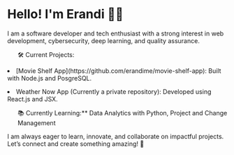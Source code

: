 <h1>Hello! I'm Erandi 👩‍💻</h1>
<p>I am a software developer and tech enthusiast with a strong interest in web development, cybersecurity, deep learning, and quality assurance.</p>

<ul>🛠️ Current Projects:</ul>
<li>[Movie Shelf App](https://github.com/erandime/movie-shelf-app): Built with Node.js and PosgreSQL.</p>
<li>Weather Now App (Currently a private repository): Developed using React.js and JSX.</p>
<ul>📚 Currently Learning:** Data Analytics with Python, Project and Change Management</ul>  

<p>I am always eager to learn, innovate, and collaborate on impactful projects. Let’s connect and create something amazing! 🚀</p>
